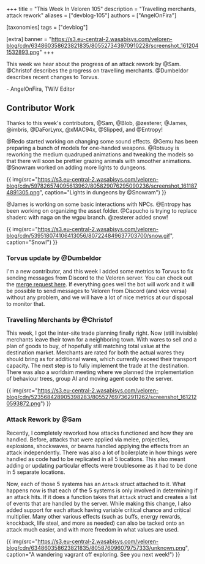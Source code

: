 +++
title = "This Week In Veloren 105"
description = "Travelling merchants, attack rework"
aliases = ["devblog-105"]
authors = ["AngelOnFira"]

[taxonomies]
tags = ["devblog"]

[extra]
banner = "https://s3.eu-central-2.wasabisys.com/veloren-blog/cdn/634860358623821835/805527343970910228/screenshot_1612041532893.png"
+++

This week we hear about the progress of an attack rework by @Sam. @Christof
describes the progress on travelling merchants. @Dumbeldor describes recent
changes to Torvus.

\- AngelOnFira, TWiV Editor

## Contributor Work

Thanks to this week's contributors, @Sam, @Blob, @zesterer, @James, @imbris,
@DaForLynx, @xMAC94x, @Slipped, and @Entropy!

@Redo started working on changing some sound effects. @Gemu has been preparing a
bunch of models for one-handed weapons. @Rotsuoy is reworking the medium
quadruped animations and tweaking the models so that there will soon be prettier
grazing animals with smoother animations. @Snowram worked on adding more lights
to dungeons.

{{
  img(src="https://s3.eu-central-2.wasabisys.com/veloren-blog/cdn/597826574095613962/805829076295090236/screenshot_1611874891305.png",
  caption="Lights in dungeons by @Snowram")
}}

@James is working on some basic interactions with NPCs. @Entropy has been
working on organizing the asset folder. @Capucho is trying to replace shaderc
with naga on the wgpu branch. @zesterer added snow!

{{
  img(src="https://s3.eu-central-2.wasabisys.com/veloren-blog/cdn/539518074106413056/807224849637703700/snow.gif",
  caption="Snow!")
}}

### Torvus update by @Dumbeldor

I'm a new contributor, and this week I added some metrics to Torvus to fix
sending messages from Discord to the Veloren server. You can check out the
[merge request here](https://gitlab.com/veloren/torvus/-/merge_requests/21). If
everything goes well the bot will work and it will be possible to send messages
to Veloren from Discord (and vice versa) without any problem, and we will have a
lot of nice metrics at our disposal to monitor that.

### Travelling Merchants by @Christof

This week, I got the inter-site trade planning finally right. Now (still
invisible) merchants leave their town for a neighboring town. With wares to sell
and a plan of goods to buy, of hopefully still matching total value at the
destination market. Merchants are rated for both the actual wares they should
bring as for additional wares, which currently exceed their transport capacity.
The next step is to fully implement the trade at the destination. There was also
a worldsim meeting where we planned the implementation of behaviour trees, group
AI and moving agent code to the server.

{{
  img(src="https://s3.eu-central-2.wasabisys.com/veloren-blog/cdn/523568428905398283/805527697362911262/screenshot_1612120593872.png")
}}

### Attack Rework by @Sam

Recently, I completely reworked how attacks functioned and how they are handled.
Before, attacks that were applied via melee, projectiles, explosions,
shockwaves, or beams handled applying the effects from an attack independently.
There was also a lot of boilerplate in how things were handled as code had to be
replicated in all 5 locations. This also meant adding or updating particular
effects were troublesome as it had to be done in 5 separate locations.

Now, each of those 5 systems has an `Attack` struct attached to it. What happens
now is that each of the 5 systems is only involved in determining if an attack
hits. If it does a function takes that `Attack` struct and creates a list of
events that are handled by the server. While making this change, I also added
support for each attack having variable critical chance and critical multiplier. Many
other various effects (such as buffs, energy rewards, knockback, life steal, and
more as needed) can also be tacked onto an attack much easier, and with more
freedom in what values are used.

{{
  img(src="https://s3.eu-central-2.wasabisys.com/veloren-blog/cdn/634860358623821835/805876096079757333/unknown.png",
  caption="A wandering vagrant off exploring. See you next week!")
}}
